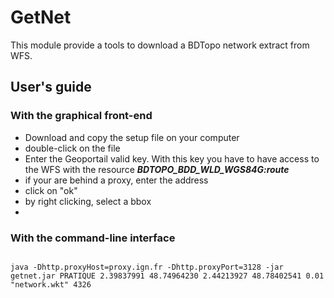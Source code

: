 # GetNet

This module provide a tools to download a BDTopo network extract from WFS.

<h2>User's guide</h2>

<h3>With the graphical front-end</h3>

- Download and copy the setup file on your computer 
- double-click on the file
- Enter the Geoportail valid key. With this key you have to have access to the WFS with the resource <i><b>BDTOPO_BDD_WLD_WGS84G:route</b></i>
- if your are behind a proxy, enter the address
- click on "ok"
- by right clicking, select a bbox
- 

<h3>With the command-line interface</h3>

```shell

java -Dhttp.proxyHost=proxy.ign.fr -Dhttp.proxyPort=3128 -jar getnet.jar PRATIQUE 2.39837991 48.74964230 2.44213927 48.78402541 0.01 "network.wkt" 4326

```